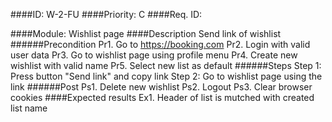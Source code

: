 ####ID: 
      W-2-FU 
####Priority: 
      C
####Req. ID:
      
####Module: 
      Wishlist page
####Description
      Send link of wishlist  
   ######Precondition
      Pr1. Go to https://booking.com
      Pr2. Login with valid user data
      Pr3. Go to wishlist page using profile menu
      Pr4. Create new wishlist with valid name 
      Pr5. Select new list as default
   ######Steps
      Step 1: Press button "Send link" and copy link
      Step 2: Go to wishlist page using the link
   ######Post
      Ps1. Delete new wishlist
      Ps2. Logout
      Ps3. Clear browser cookies
####Expected results
      Ex1. Header of list is mutched with created list name 

